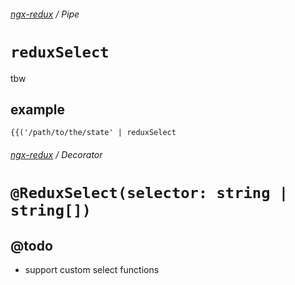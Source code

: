 ###### [ngx-redux](../../README.md) / Pipe

# `reduxSelect`

tbw

## example

```angular2html
{{('/path/to/the/state' | reduxSelect
```

###### [ngx-redux](../../../README.md) / Decorator

# `@ReduxSelect(selector: string | string[])`

## @todo

- support custom select functions
